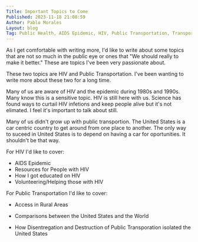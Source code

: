 ```yaml
---
Title: Important Topics to Come 
Published: 2023-11-18 21:08:59
Author: Pablo Morales
Layout: blog
Tag: Public Health, AIDS Epidemic, HIV, Public Transportation, Transportation, Car dependency, United States, Global Health
---
```

<div class="athelas pa4">
  <div class="f4 f4-ns lh-copy  center" markdown="1">
As I get comfortable with writing more, I'd like to write about some topics that are not so much in the public eye or ones that "We should really to make it better." These are topics I've been very passionate about. 

These two topics are HIV and Public Transportation. I've been wanting to write more about these two for a long time.  

Many of us are aware of HIV and the epidemic during 1980s and 1990s. Many know this is a sensitive topic. HIV is still here with us. Science has found ways to curtail HIV infetions and keep people alive but it's not elimated. I feel it's important to talk about still. 

Many of us didn't grow up with public transportion. The United States is a car centric country to get around from one place to another. The only way to suceed in United States is  to depend on having a car for oportunities. It shouldn't be that way.

For HIV I'd like to cover:

* AIDS Epidemic
* Resources for People with HIV
* How I got educated on HIV
* Volunteering/Helping those with HIV

For Public Transportation I'd like to cover:

* Access in Rural Areas
* Comparisons between the United States and the World
* How Disentregation and Destruction of Public Transporation isolated the United States


  </div>
</div>

